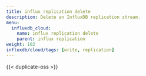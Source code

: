```yaml
---
title: influx replication delete
description: Delete an InfluxDB replication stream.
menu:
  influxdb_cloud:
    name: influx replication delete
    parent: influx replication
weight: 102
influxdb/cloud/tags: [write, replication]
---
```


{{< duplicate-oss >}}
